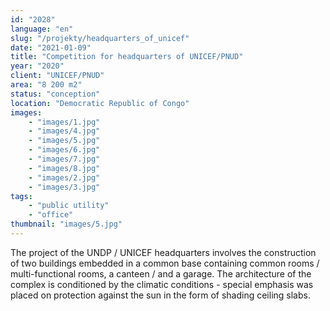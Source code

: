 ```yaml
---
id: "2028"
language: "en"
slug: "/projekty/headquarters_of_unicef"
date: "2021-01-09"
title: "Competition for headquarters of UNICEF/PNUD"
year: "2020"
client: "UNICEF/PNUD"
area: "8 200 m2"
status: "conception"
location: "Democratic Republic of Congo"
images: 
    - "images/1.jpg"
    - "images/4.jpg"    
    - "images/5.jpg"    
    - "images/6.jpg"    
    - "images/7.jpg"    
    - "images/8.jpg"    
    - "images/2.jpg"
    - "images/3.jpg"
tags: 
    - "public utility"
    - "office"
thumbnail: "images/5.jpg"
---
```

The project of the UNDP / UNICEF headquarters involves the construction of two buildings embedded in a&nbsp;common base containing common rooms / multi-functional rooms, a&nbsp;canteen / and a&nbsp;garage. The architecture of the complex is conditioned by the climatic conditions - special emphasis was placed on protection against the sun in the form of shading ceiling slabs.
